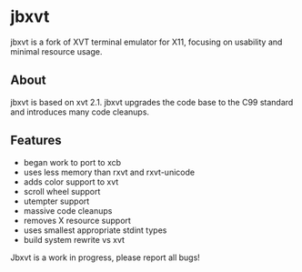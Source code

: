 # jbxvt
jbxvt is a fork of XVT terminal emulator for X11,
      focusing on usability and minimal resource usage.  

## About
jbxvt is based on xvt 2.1.  jbxvt upgrades the code base
to the C99 standard and introduces many code cleanups.

## Features
* began work to port to xcb
* uses less memory than rxvt and rxvt-unicode
* adds color support to xvt
* scroll wheel support
* utempter support
* massive code cleanups
* removes X resource support
* uses smallest appropriate stdint types
* build system rewrite vs xvt

Jbxvt is a work in progress, please report all bugs!


